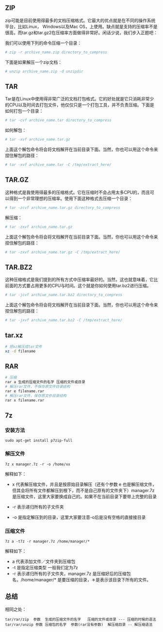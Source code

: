 ## ZIP

zip可能是目前使用得最多的文档压缩格式。它最大的优点就是在不同的操作系统平台，比如Linux， Windows以及Mac OS，上使用。缺点就是支持的压缩率不是很高，而tar.gz和tar.gz2在压缩率方面做得非常好。闲话少说，我们步入正题吧：

我们可以使用下列的命令压缩一个目录：

```bash
# zip -r archive_name.zip directory_to_compress
```

下面是如果解压一个zip文档：

```bash
# unzip archive_name.zip -d unzipdir
```

## TAR

Tar是在Linux中使用得非常广泛的文档打包格式。它的好处就是它只消耗非常少的CPU以及时间去打包文件，他仅仅只是一个打包工具，并不负责压缩。下面是如何打包一个目录：

```bash
# tar -cvf archive_name.tar directory_to_compress
```

如何解包：

```bash
# tar -xvf archive_name.tar.gz
```

上面这个解包命令将会将文档解开在当前目录下面。当然，你也可以用这个命令来捏住解包的路径：

```bash
# tar -xvf archive_name.tar -C /tmp/extract_here/
```

## TAR.GZ

这种格式是我使用得最多的压缩格式。它在压缩时不会占用太多CPU的，而且可以得到一个非常理想的压缩率。使用下面这种格式去压缩一个目录：

```bash
# tar -zcvf archive_name.tar.gz directory_to_compress
```

解压缩：

```bash
# tar -zxvf archive_name.tar.gz
```

上面这个解包命令将会将文档解开在当前目录下面。当然，你也可以用这个命令来捏住解包的路径：

```bash
# tar -zxvf archive_name.tar.gz -C /tmp/extract_here/
```

## TAR.BZ2

这种压缩格式是我们提到的所有方式中压缩率最好的。当然，这也就意味着，它比前面的方式要占用更多的CPU与时间。这个就是你如何使用tar.bz2进行压缩。

```bash
# tar -jcvf archive_name.tar.bz2 directory_to_compress
```

上面这个解包命令将会将文档解开在当前目录下面。当然，你也可以用这个命令来捏住解包的路径：

```bash
# tar -jxvf archive_name.tar.bz2 -C /tmp/extract_here/
```
## tar.xz

```bash
# 把xz解压成tar文件
xz -d filename
```

## RAR

```bash
# 压缩
rar a 生成的压缩文件的名字 压缩的文件或目录
# 解压rar文件，不保存原文件目录结构
rar e filename.rar
# 解压rar文件，保存原文件目录结构
rar x filename.rar
```
## 7z

### 安装方法

```
sudo apt-get install p7zip-full
```

### 解压文件

```
7z x manager.7z -r -o /home/xx
```

解释如下：

- x 代表解压缩文件，并且是按原始目录解压（还有个参数 e 也是解压缩文件，但其会将所有文件都解压到根下，而不是自己原有的文件夹下）manager.7z 是压缩文件，这里大家要换成自己的。如果不在当前目录下要带上完整的目录

- -r 表示递归所有的子文件夹

- -o 是指定解压到的目录，这里大家要注意-o后是没有空格的直接接目录

### 压缩文件

```
7z a -t7z -r manager.7z /home/manager/*
```

解释如下：

- a 代表添加文件／文件夹到压缩包
- -t 是指定压缩类型 一般我们定为7z
- -r 表示递归所有的子文件夹，manager.7z 是压缩好后的压缩包名，/home/manager/* 是要压缩的目录，＊是表示该目录下所有的文件。

## 总结

相同之处：
```
tar/rar/zip  参数  生成的压缩文件的名字   压缩的文件或目录 --- 压缩的时候的语法
tar/rar/unzip 参数 压缩包的名字  参数(rar没有参数)  解压缩目录 -- 解压缩语法
```